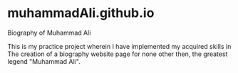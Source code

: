 # muhammadAli.github.io
Biography of Muhammad Ali


This is my practice project wherein I have implemented my acquired skills in 
The creation of a biography website page for none other then, the greatest legend "Muhammad Ali".
